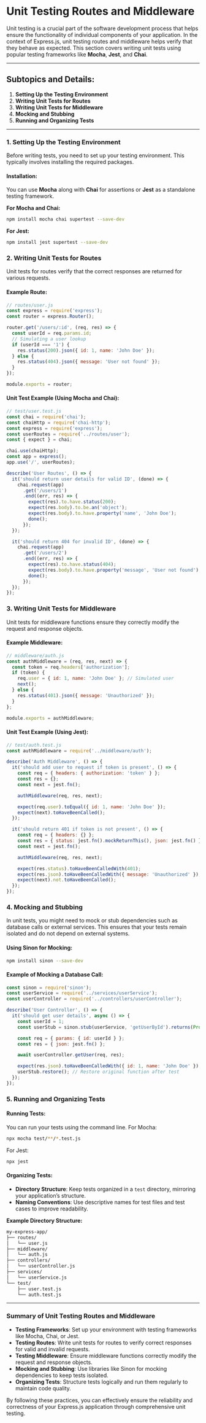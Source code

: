 # **Unit Testing Routes and Middleware**

Unit testing is a crucial part of the software development process that helps ensure the functionality of individual components of your application. In the context of Express.js, unit testing routes and middleware helps verify that they behave as expected. This section covers writing unit tests using popular testing frameworks like **Mocha**, **Jest**, and **Chai**.

---

## **Subtopics and Details:**

1. **Setting Up the Testing Environment**
2. **Writing Unit Tests for Routes**
3. **Writing Unit Tests for Middleware**
4. **Mocking and Stubbing**
5. **Running and Organizing Tests**

---

### **1. Setting Up the Testing Environment**

Before writing tests, you need to set up your testing environment. This typically involves installing the required packages.

#### **Installation:**

You can use **Mocha** along with **Chai** for assertions or **Jest** as a standalone testing framework.

**For Mocha and Chai:**

```bash
npm install mocha chai supertest --save-dev
```

**For Jest:**

```bash
npm install jest supertest --save-dev
```

### **2. Writing Unit Tests for Routes**

Unit tests for routes verify that the correct responses are returned for various requests.

#### **Example Route:**

```javascript
// routes/user.js
const express = require('express');
const router = express.Router();

router.get('/users/:id', (req, res) => {
  const userId = req.params.id;
  // Simulating a user lookup
  if (userId === '1') {
    res.status(200).json({ id: 1, name: 'John Doe' });
  } else {
    res.status(404).json({ message: 'User not found' });
  }
});

module.exports = router;
```

#### **Unit Test Example (Using Mocha and Chai):**

```javascript
// test/user.test.js
const chai = require('chai');
const chaiHttp = require('chai-http');
const express = require('express');
const userRoutes = require('../routes/user');
const { expect } = chai;

chai.use(chaiHttp);
const app = express();
app.use('/', userRoutes);

describe('User Routes', () => {
  it('should return user details for valid ID', (done) => {
    chai.request(app)
      .get('/users/1')
      .end((err, res) => {
        expect(res).to.have.status(200);
        expect(res.body).to.be.an('object');
        expect(res.body).to.have.property('name', 'John Doe');
        done();
      });
  });

  it('should return 404 for invalid ID', (done) => {
    chai.request(app)
      .get('/users/2')
      .end((err, res) => {
        expect(res).to.have.status(404);
        expect(res.body).to.have.property('message', 'User not found');
        done();
      });
  });
});
```

### **3. Writing Unit Tests for Middleware**

Unit tests for middleware functions ensure they correctly modify the request and response objects.

#### **Example Middleware:**

```javascript
// middleware/auth.js
const authMiddleware = (req, res, next) => {
  const token = req.headers['authorization'];
  if (token) {
    req.user = { id: 1, name: 'John Doe' }; // Simulated user
    next();
  } else {
    res.status(401).json({ message: 'Unauthorized' });
  }
};

module.exports = authMiddleware;
```

#### **Unit Test Example (Using Jest):**

```javascript
// test/auth.test.js
const authMiddleware = require('../middleware/auth');

describe('Auth Middleware', () => {
  it('should add user to request if token is present', () => {
    const req = { headers: { authorization: 'token' } };
    const res = {};
    const next = jest.fn();

    authMiddleware(req, res, next);

    expect(req.user).toEqual({ id: 1, name: 'John Doe' });
    expect(next).toHaveBeenCalled();
  });

  it('should return 401 if token is not present', () => {
    const req = { headers: {} };
    const res = { status: jest.fn().mockReturnThis(), json: jest.fn() };
    const next = jest.fn();

    authMiddleware(req, res, next);

    expect(res.status).toHaveBeenCalledWith(401);
    expect(res.json).toHaveBeenCalledWith({ message: 'Unauthorized' });
    expect(next).not.toHaveBeenCalled();
  });
});
```

### **4. Mocking and Stubbing**

In unit tests, you might need to mock or stub dependencies such as database calls or external services. This ensures that your tests remain isolated and do not depend on external systems.

#### **Using Sinon for Mocking:**

```bash
npm install sinon --save-dev
```

#### **Example of Mocking a Database Call:**

```javascript
const sinon = require('sinon');
const userService = require('../services/userService');
const userController = require('../controllers/userController');

describe('User Controller', () => {
  it('should get user details', async () => {
    const userId = 1;
    const userStub = sinon.stub(userService, 'getUserById').returns(Promise.resolve({ id: 1, name: 'John Doe' }));

    const req = { params: { id: userId } };
    const res = { json: jest.fn() };

    await userController.getUser(req, res);

    expect(res.json).toHaveBeenCalledWith({ id: 1, name: 'John Doe' });
    userStub.restore(); // Restore original function after test
  });
});
```

### **5. Running and Organizing Tests**

#### **Running Tests:**

You can run your tests using the command line. For Mocha:

```bash
npx mocha test/**/*.test.js
```

For Jest:

```bash
npx jest
```

#### **Organizing Tests:**

- **Directory Structure**: Keep tests organized in a `test` directory, mirroring your application’s structure.
- **Naming Conventions**: Use descriptive names for test files and test cases to improve readability.

**Example Directory Structure:**

```bash
my-express-app/
├── routes/
│   └── user.js
├── middleware/
│   └── auth.js
├── controllers/
│   └── userController.js
├── services/
│   └── userService.js
└── test/
    ├── user.test.js
    └── auth.test.js
```

---

### **Summary of Unit Testing Routes and Middleware**

- **Testing Frameworks**: Set up your environment with testing frameworks like Mocha, Chai, or Jest.
- **Testing Routes**: Write unit tests for routes to verify correct responses for valid and invalid requests.
- **Testing Middleware**: Ensure middleware functions correctly modify the request and response objects.
- **Mocking and Stubbing**: Use libraries like Sinon for mocking dependencies to keep tests isolated.
- **Organizing Tests**: Structure tests logically and run them regularly to maintain code quality.

By following these practices, you can effectively ensure the reliability and correctness of your Express.js application through comprehensive unit testing.
